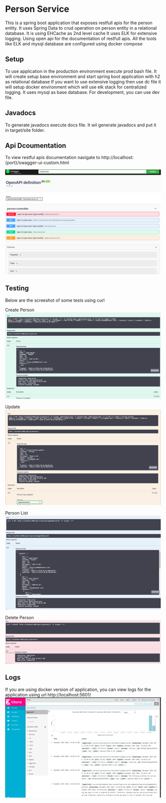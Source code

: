 # Person Service

This is a spring boot application that exposes restfull apis for the person entity.
It uses Spring Data to crud operation on person entity in a relational database.
It is using EHCache as 2nd level cache
It uses ELK for extensive logging.
Using open api for the documentation of restfull apis.
All the tools like ELK and mysql database are configured using docker compose

## Setup

To use application in the production environment execute prod bash file. It will create setup base environment and start spring boot application with h2 as relational database
If you want to use extensive logging then use dc file it will setup docker environment which will use elk stack for centralized logging. It uses mysql as base database.
For development, you can use dev file.

## Javadocs

To generate javadocs execute docs file. It wil generate javadocs and put it in target/site folder.

## Api Dcoumentation

To view restful apis documentation navigate to http://localhost:{port}/swagger-ui-custom.html

<img src="images/swagger.png" />

## Testing

Below are the screeshot of some tests using curl

Create Person
<img src="images/create person.png" />

Update
<img src="images/update.png" />

Person List
<img src="images/list.png" />

Delete Person
<img src="images/delete.png" />

## Logs

If you are using docker version of application, you can view logs for the application using url http://localhost:5601/ 
<img src="images/kibana-logs.png" />

